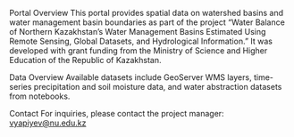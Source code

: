 Portal Overview
This portal provides spatial data on watershed basins and water management basin boundaries as part of the project “Water Balance of Northern Kazakhstan’s Water Management Basins Estimated Using Remote Sensing, Global Datasets, and Hydrological Information.” It was developed with grant funding from the Ministry of Science and Higher Education of the Republic of Kazakhstan.

Data Overview
Available datasets include GeoServer WMS layers, time-series precipitation and soil moisture data, and water abstraction datasets from notebooks.

Contact
For inquiries, please contact the project manager: vyapiyev@nu.edu.kz
